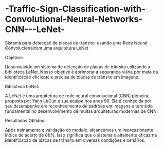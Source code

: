 # -Traffic-Sign-Classification-with-Convolutional-Neural-Networks-CNN---LeNet-
Sistema para detecçaõ de placas de transito, usando uma Rede Neural Convolucionalcom uma arquitetura LeNet

Objetivo:

Desenvolvido um sistema de detecção de placas de trânsito utilizando a biblioteca LeNet. Nosso objetivo é aprimorar a segurança viária por meio da identificação eficiente e precisa de placas de trânsito em imagens.

Biblioteca LeNet:

A LeNet é uma arquitetura de rede neural convolucional (CNN) pioneira, proposta por Yann LeCun e sua equipe nos anos 90. Ela é conhecida por seu desempenho em reconhecimento de padrões em imagens e tem sido fundamental no desenvolvimento de muitas arquiteturas modernas de CNN.

Resultados Obtidos:

Após treinamento e validação do modelo, alcançamos um impressionante índice de acerto de 86%. Isso significa que o sistema é altamente eficaz na identificação de placas de trânsito em diversas condições e cenários.
